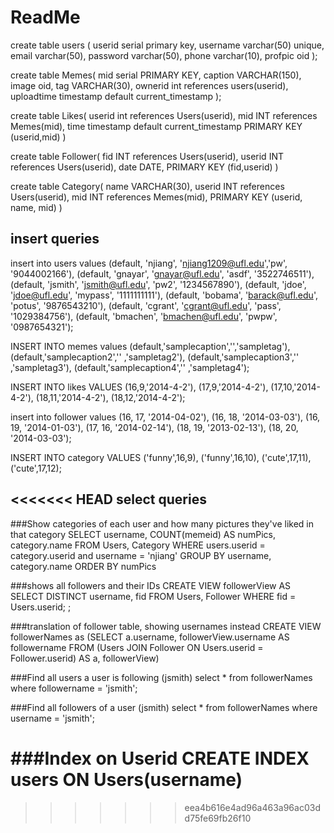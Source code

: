 ReadMe
=====

create table users (
	userid serial primary key,
	username varchar(50) unique,
	email varchar(50),
	password varchar(50),
	phone varchar(10),
	profpic oid
);


create table Memes(
	mid 	serial PRIMARY KEY,
	caption VARCHAR(150),
	image oid,
	tag VARCHAR(30),
	ownerid int references users(userid),
	uploadtime timestamp default current_timestamp
);

create table Likes(
	userid int references Users(userid),
	mid INT references Memes(mid),
	time timestamp default current_timestamp
	PRIMARY KEY (userid,mid)
)

create table Follower(
	fid INT references Users(userid),
	userid INT references Users(userid),
	date DATE,
	PRIMARY KEY (fid,userid)
)

create table Category(
	name VARCHAR(30),
	userid INT references Users(userid),
	mid INT references Memes(mid),
	PRIMARY KEY (userid, name, mid)
)

insert queries
----------

insert into users values
(default, 'njiang', 'njiang1209@ufl.edu','pw', '9044002166'),
(default, 'gnayar', 'gnayar@ufl.edu', 'asdf', '3522746511'),
(default, 'jsmith', 'jsmith@ufl.edu', 'pw2', '1234567890'),
(default, 'jdoe', 'jdoe@ufl.edu', 'mypass', '1111111111'),
(default, 'bobama', 'barack@ufl.edu', 'potus', '9876543210'),
(default, 'cgrant', 'cgrant@ufl.edu', 'pass', '1029384756'),
(default, 'bmachen', 'bmachen@ufl.edu', 'pwpw', '0987654321');


INSERT INTO memes values
(default,'samplecaption','','sampletag'),
(default,'samplecaption2','' ,'sampletag2'),
(default,'samplecaption3','' ,'sampletag3'),
(default,'samplecaption4','' ,'sampletag4');


INSERT INTO likes VALUES 
(16,9,'2014-4-2'),
(17,9,'2014-4-2'),
(17,10,'2014-4-2'),
(18,11,'2014-4-2'),
(18,12,'2014-4-2');

insert into follower values
(16, 17, '2014-04-02'),
(16, 18, '2014-03-03'),
(16, 19, '2014-01-03'),
(17, 16, '2014-02-14'),
(18, 19, '2013-02-13'),
(18, 20, '2014-03-03');

INSERT INTO category VALUES 
('funny',16,9),
('funny',16,10),
('cute',17,11),
('cute',17,12);


<<<<<<< HEAD
select queries
----------
###Show categories of each user and how many pictures they've liked in that category
SELECT username, COUNT(memeid) AS numPics, category.name
FROM Users, Category
WHERE users.userid = category.userid and username = 'njiang'
GROUP BY username, category.name
ORDER BY numPics


###shows all followers and their IDs
CREATE VIEW followerView AS SELECT DISTINCT username, fid FROM Users, Follower WHERE fid = Users.userid;
;

###translation of follower table, showing usernames instead
CREATE VIEW followerNames as (SELECT a.username, followerView.username AS followername
FROM (Users JOIN Follower ON Users.userid = Follower.userid) AS a, followerView)

###Find all users a user is following (jsmith)
select * from followerNames where followername = 'jsmith';

###Find all followers of a user (jsmith)
select * from followerNames where username = 'jsmith';

###Index on Userid
CREATE INDEX users ON Users(username)
=======
>>>>>>> eea4b616e4ad96a463a96ac03dd75fe69fb26f10

